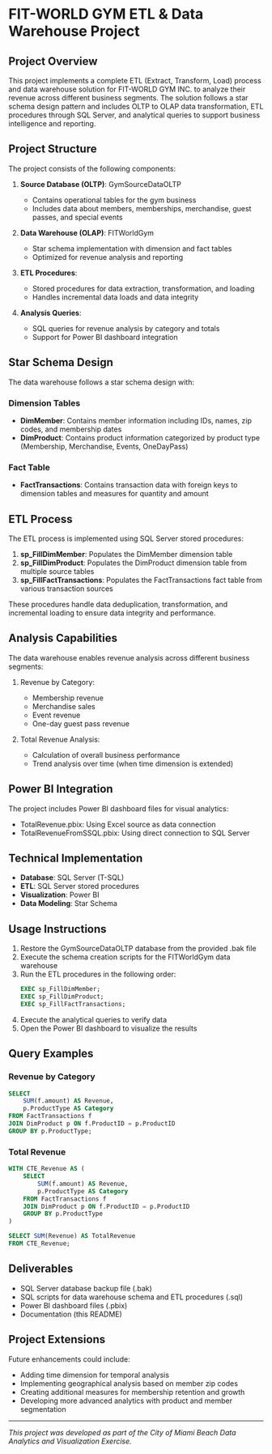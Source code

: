 # FIT-WORLD GYM ETL & Data Warehouse Project

## Project Overview

This project implements a complete ETL (Extract, Transform, Load) process and data warehouse solution for FIT-WORLD GYM INC. to analyze their revenue across different business segments. The solution follows a star schema design pattern and includes OLTP to OLAP data transformation, ETL procedures through SQL Server, and analytical queries to support business intelligence and reporting.

## Project Structure

The project consists of the following components:

1. **Source Database (OLTP)**: GymSourceDataOLTP
   - Contains operational tables for the gym business
   - Includes data about members, memberships, merchandise, guest passes, and special events

2. **Data Warehouse (OLAP)**: FITWorldGym
   - Star schema implementation with dimension and fact tables
   - Optimized for revenue analysis and reporting

3. **ETL Procedures**:
   - Stored procedures for data extraction, transformation, and loading
   - Handles incremental data loads and data integrity

4. **Analysis Queries**:
   - SQL queries for revenue analysis by category and totals
   - Support for Power BI dashboard integration

## Star Schema Design

The data warehouse follows a star schema design with:

### Dimension Tables
- **DimMember**: Contains member information including IDs, names, zip codes, and membership dates
- **DimProduct**: Contains product information categorized by product type (Membership, Merchandise, Events, OneDayPass)

### Fact Table
- **FactTransactions**: Contains transaction data with foreign keys to dimension tables and measures for quantity and amount

## ETL Process

The ETL process is implemented using SQL Server stored procedures:

1. **sp_FillDimMember**: Populates the DimMember dimension table
2. **sp_FillDimProduct**: Populates the DimProduct dimension table from multiple source tables
3. **sp_FillFactTransactions**: Populates the FactTransactions fact table from various transaction sources

These procedures handle data deduplication, transformation, and incremental loading to ensure data integrity and performance.

## Analysis Capabilities

The data warehouse enables revenue analysis across different business segments:

1. Revenue by Category:
   - Membership revenue
   - Merchandise sales
   - Event revenue
   - One-day guest pass revenue

2. Total Revenue Analysis:
   - Calculation of overall business performance
   - Trend analysis over time (when time dimension is extended)

## Power BI Integration

The project includes Power BI dashboard files for visual analytics:
- TotalRevenue.pbix: Using Excel source as data connection
- TotalRevenueFromSSQL.pbix: Using direct connection to SQL Server

## Technical Implementation

- **Database**: SQL Server (T-SQL)
- **ETL**: SQL Server stored procedures
- **Visualization**: Power BI
- **Data Modeling**: Star Schema

## Usage Instructions

1. Restore the GymSourceDataOLTP database from the provided .bak file
2. Execute the schema creation scripts for the FITWorldGym data warehouse
3. Run the ETL procedures in the following order:
   ```sql
   EXEC sp_FillDimMember;
   EXEC sp_FillDimProduct;
   EXEC sp_FillFactTransactions;
   ```
4. Execute the analytical queries to verify data
5. Open the Power BI dashboard to visualize the results

## Query Examples

### Revenue by Category
```sql
SELECT 
    SUM(f.amount) AS Revenue,
    p.ProductType AS Category  
FROM FactTransactions f 
JOIN DimProduct p ON f.ProductID = p.ProductID
GROUP BY p.ProductType;
```

### Total Revenue
```sql
WITH CTE_Revenue AS (
    SELECT 
        SUM(f.amount) AS Revenue, 
        p.ProductType AS Category 
    FROM FactTransactions f 
    JOIN DimProduct p ON f.ProductID = p.ProductID
    GROUP BY p.ProductType
)

SELECT SUM(Revenue) AS TotalRevenue
FROM CTE_Revenue;
```

## Deliverables

- SQL Server database backup file (.bak)
- SQL scripts for data warehouse schema and ETL procedures (.sql)
- Power BI dashboard files (.pbix)
- Documentation (this README)

## Project Extensions

Future enhancements could include:
- Adding time dimension for temporal analysis
- Implementing geographical analysis based on member zip codes
- Creating additional measures for membership retention and growth
- Developing more advanced analytics with product and member segmentation

---

*This project was developed as part of the City of Miami Beach Data Analytics and Visualization Exercise.*